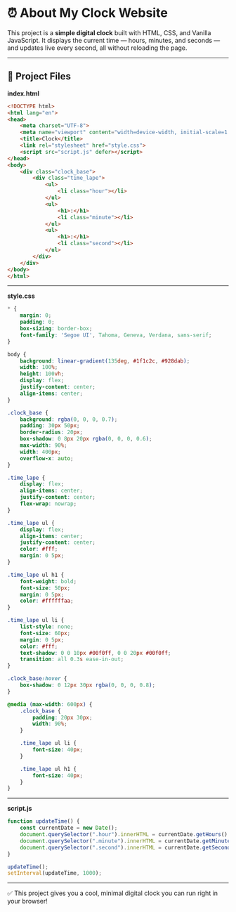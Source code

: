 # ⏰ About My Clock Website

This project is a **simple digital clock** built with HTML, CSS, and Vanilla JavaScript. It displays the current time — hours, minutes, and seconds — and updates live every second, all without reloading the page.

---

## 📂 Project Files

**index.html**

```html
<!DOCTYPE html>
<html lang="en">
<head>
    <meta charset="UTF-8">
    <meta name="viewport" content="width=device-width, initial-scale=1.0">
    <title>Clock</title>
    <link rel="stylesheet" href="style.css">
    <script src="script.js" defer></script>
</head>
<body>
    <div class="clock_base">
        <div class="time_lape">
            <ul>
                <li class="hour"></li>
            </ul>
            <ul>
                <h1>:</h1>
                <li class="minute"></li>
            </ul>
            <ul>
                <h1>:</h1>
                <li class="second"></li>
            </ul>
        </div>
    </div>
</body>
</html>
```

---

**style.css**

```css
* {
    margin: 0;
    padding: 0;
    box-sizing: border-box;
    font-family: 'Segoe UI', Tahoma, Geneva, Verdana, sans-serif;
}

body {
    background: linear-gradient(135deg, #1f1c2c, #928dab);
    width: 100%;
    height: 100vh;
    display: flex;
    justify-content: center;
    align-items: center;
}

.clock_base {
    background: rgba(0, 0, 0, 0.7);
    padding: 30px 50px;
    border-radius: 20px;
    box-shadow: 0 8px 20px rgba(0, 0, 0, 0.6);
    max-width: 90%;
    width: 400px;
    overflow-x: auto;
}

.time_lape {
    display: flex;
    align-items: center;
    justify-content: center;
    flex-wrap: nowrap;
}

.time_lape ul {
    display: flex;
    align-items: center;
    justify-content: center;
    color: #fff;
    margin: 0 5px;
}

.time_lape ul h1 {
    font-weight: bold;
    font-size: 50px;
    margin: 0 5px;
    color: #ffffffaa;
}

.time_lape ul li {
    list-style: none;
    font-size: 60px;
    margin: 0 5px;
    color: #fff;
    text-shadow: 0 0 10px #00f0ff, 0 0 20px #00f0ff;
    transition: all 0.3s ease-in-out;
}

.clock_base:hover {
    box-shadow: 0 12px 30px rgba(0, 0, 0, 0.8);
}

@media (max-width: 600px) {
    .clock_base {
        padding: 20px 30px;
        width: 90%;
    }

    .time_lape ul li {
        font-size: 40px;
    }

    .time_lape ul h1 {
        font-size: 40px;
    }
}
```

---

**script.js**

```js
function updateTime() {
    const currentDate = new Date();
    document.querySelector(".hour").innerHTML = currentDate.getHours().toString().padStart(2, '0');
    document.querySelector(".minute").innerHTML = currentDate.getMinutes().toString().padStart(2, '0');
    document.querySelector(".second").innerHTML = currentDate.getSeconds().toString().padStart(2, '0');
}

updateTime();
setInterval(updateTime, 1000);
```

---

✅ This project gives you a cool, minimal digital clock you can run right in your browser!
